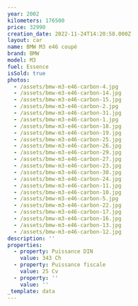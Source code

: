 ```yaml
---
year: 2002
kilometers: 176500
price: 32990
creation_date: 2022-11-24T14:20:58.000Z
layout: car
name: BMW M3 e46 coupé
brand: BMW
model: M3
fuel: Essence
isSold: true
photos:
  - /assets/bmw-m3-e46-carbon-4.jpg
  - /assets/bmw-m3-e46-carbon-14.jpg
  - /assets/bmw-m3-e46-carbon-15.jpg
  - /assets/bmw-m3-e46-carbon-2.jpg
  - /assets/bmw-m3-e46-carbon-31.jpg
  - /assets/bmw-m3-e46-carbon-1.jpg
  - /assets/bmw-m3-e46-carbon-18.jpg
  - /assets/bmw-m3-e46-carbon-19.jpg
  - /assets/bmw-m3-e46-carbon-25.jpg
  - /assets/bmw-m3-e46-carbon-26.jpg
  - /assets/bmw-m3-e46-carbon-29.jpg
  - /assets/bmw-m3-e46-carbon-27.jpg
  - /assets/bmw-m3-e46-carbon-23.jpg
  - /assets/bmw-m3-e46-carbon-30.jpg
  - /assets/bmw-m3-e46-carbon-24.jpg
  - /assets/bmw-m3-e46-carbon-11.jpg
  - /assets/bmw-m3-e46-carbon-10.jpg
  - /assets/bmw-m3-e46-carbon-5.jpg
  - /assets/bmw-m3-e46-carbon-22.jpg
  - /assets/bmw-m3-e46-carbon-17.jpg
  - /assets/bmw-m3-e46-carbon-16.jpg
  - /assets/bmw-m3-e46-carbon-13.jpg
  - /assets/bmw-m3-e46-carbon-12.jpg
description: ''
properties:
  - property: Puissance DIN
    value: 343 Ch
  - property: Puissance fiscale
    value: 25 Cv
  - property: ''
    value: ''
_template: data
---
```


